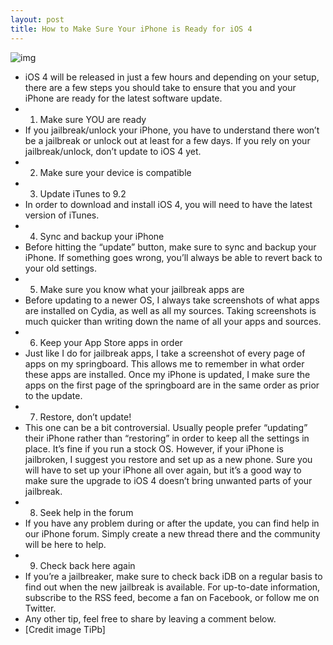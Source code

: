 ```yaml
---
layout: post
title: How to Make Sure Your iPhone is Ready for iOS 4
---
```

![img](http://media.idownloadblog.com/wp-content/uploads/2010/06/Getting-Ready-for-iOS-4.jpg)
* iOS 4 will be released in just a few hours and depending on your setup, there are a few steps you should take to ensure that you and your iPhone are ready for the latest software update.
* 1. Make sure YOU are ready
* If you jailbreak/unlock your iPhone, you have to understand there won’t be a jailbreak or unlock out at least for a few days. If you rely on your jailbreak/unlock, don’t update to iOS 4 yet.
* 2. Make sure your device is compatible
* 3. Update iTunes to 9.2
* In order to download and install iOS 4, you will need to have the latest version of iTunes.
* 4. Sync and backup your iPhone
* Before hitting the “update” button, make sure to sync and backup your iPhone. If something goes wrong, you’ll always be able to revert back to your old settings.
* 5. Make sure you know what your jailbreak apps are
* Before updating to a newer OS, I always take screenshots of what apps are installed on Cydia, as well as all my sources. Taking screenshots is much quicker than writing down the name of all your apps and sources.
* 6. Keep your App Store apps in order
* Just like I do for jailbreak apps, I take a screenshot of every page of apps on my springboard. This allows me to remember in what order these apps are installed. Once my iPhone is updated, I make sure the apps on the first page of the springboard are in the same order as prior to the update.
* 7. Restore, don’t update!
* This one can be a bit controversial. Usually people prefer “updating” their iPhone rather than “restoring” in order to keep all the settings in place. It’s fine if you run a stock OS. However, if your iPhone is jailbroken, I suggest you restore and set up as a new phone. Sure you will have to set up your iPhone all over again, but it’s a good way to make sure the upgrade to iOS 4 doesn’t bring unwanted parts of your jailbreak.
* 8. Seek help in the forum
* If you have any problem during or after the update, you can find help in our iPhone forum. Simply create a new thread there and the community will be here to help.
* 9. Check back here again
* If you’re a jailbreaker, make sure to check back iDB on a regular basis to find out when the new jailbreak is available. For up-to-date information, subscribe to the RSS feed, become a fan on Facebook, or follow me on Twitter.
* Any other tip, feel free to share by leaving a comment below.
* [Credit image TiPb]


